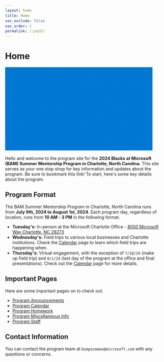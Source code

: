 ```yaml
---
layout: home
title: Home
nav_exclude: false
nav_order: 1
permalink: /:path/
---
```


# Home

![HelloThere](./assets/images/clippy.gif)

Hello and welcome to the program site for the **2024 Blacks at Microsoft (BAM) Summer Mentorship Program in Charlotte, North Carolina**. This site serves as your one stop shop for key information and updates about the program. Be sure to bookmark this link! To start, here's some key details about the program.

## Program Format

The BAM Summer Mentorship Program in Charlotte, North Carolina runs from **July 9th, 2024 to August 1st, 2024**. Each program day, regardless of location, runs from **10 AM - 3 PM** in the following format.

* **Tuesday's:** In-person at the Microsoft Charlotte Office - [8050 Microsoft Way Charlotte, NC 28273](https://maps.app.goo.gl/XTrV7nVqcTXL3GN98)
* **Wednesday's:** Field trips to various local businesses and Charlotte institutions. Check the [Calendar](calendar.md) page to learn which field trips are happening when.
* **Thursday's:** Virtual engagement, with the exception of `7/18/24` (make up field trip) and `8/1/24` (last day of the program at the office and final presentations). Check out the [Calendar](calendar.md) page for more details.

## Important Pages

Here are some important pages on to check out.

* [Program Announcements](announcements.md)
* [Program Calendar](calendar.md)
* [Program Homework](homework.md)
* [Program Miscellaneous Info](miscellaneous.md)
* [Program Staff](staff.md)

## Contact Information

You can contact the program team at `bsmpncmoms@microsoft.com` with any questions or concerns.
